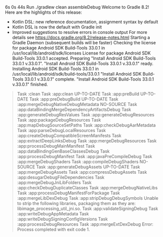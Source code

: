 6s
0s
44s
Run ./gradlew clean assembleDebug
Welcome to Gradle 8.2!
Here are the highlights of this release:
 - Kotlin DSL: new reference documentation, assignment syntax by default
 - Kotlin DSL is now the default with Gradle init
 - Improved suggestions to resolve errors in console output
For more details see https://docs.gradle.org/8.2/release-notes.html
Starting a Gradle Daemon (subsequent builds will be faster)
Checking the license for package Android SDK Build-Tools 33.0.1 in /usr/local/lib/android/sdk/licenses
License for package Android SDK Build-Tools 33.0.1 accepted.
Preparing "Install Android SDK Build-Tools 33.0.1 v.33.0.1".
"Install Android SDK Build-Tools 33.0.1 v.33.0.1" ready.
Installing Android SDK Build-Tools 33.0.1 in /usr/local/lib/android/sdk/build-tools/33.0.1
"Install Android SDK Build-Tools 33.0.1 v.33.0.1" complete.
"Install Android SDK Build-Tools 33.0.1 v.33.0.1" finished.
> Task :clean
> Task :app:clean UP-TO-DATE
> Task :app:preBuild UP-TO-DATE
> Task :app:preDebugBuild UP-TO-DATE
> Task :app:mergeDebugNativeDebugMetadata NO-SOURCE
> Task :app:dataBindingMergeDependencyArtifactsDebug
> Task :app:generateDebugResValues
> Task :app:generateDebugResources
> Task :app:packageDebugResources
> Task :app:mapDebugSourceSetPaths
> Task :app:checkDebugAarMetadata
> Task :app:parseDebugLocalResources
> Task :app:createDebugCompatibleScreenManifests
> Task :app:extractDeepLinksDebug
> Task :app:mergeDebugResources
> Task :app:processDebugMainManifest
> Task :app:dataBindingGenBaseClassesDebug
> Task :app:processDebugManifest
> Task :app:javaPreCompileDebug
> Task :app:mergeDebugShaders
> Task :app:compileDebugShaders NO-SOURCE
> Task :app:generateDebugAssets UP-TO-DATE
> Task :app:mergeDebugAssets
> Task :app:compressDebugAssets
> Task :app:desugarDebugFileDependencies
> Task :app:mergeDebugJniLibFolders
> Task :app:checkDebugDuplicateClasses
> Task :app:mergeDebugNativeLibs
> Task :app:processDebugManifestForPackage
> Task :app:mergeLibDexDebug
> Task :app:stripDebugDebugSymbols
Unable to strip the following libraries, packaging them as they are: libimage_processing_util_jni.so.
> Task :app:validateSigningDebug
> Task :app:writeDebugAppMetadata
> Task :app:writeDebugSigningConfigVersions
> Task :app:processDebugResources
> Task :app:mergeExtDexDebug
Error: Process completed with exit code 1.